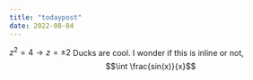 ```yaml
---
title: "todaypost"
date: 2022-08-04
---
```

$z^2 = 4 \rightarrow z = \pm 2$
Ducks are cool.
I wonder if this is inline or not,
$$\int \frac{sin(x)}{x}$$
